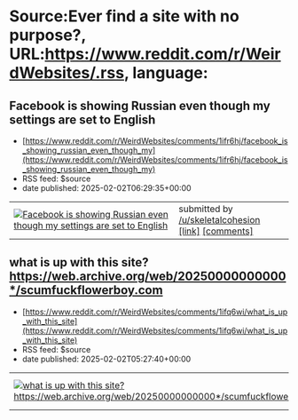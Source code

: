 # Source:Ever find a site with no purpose?, URL:https://www.reddit.com/r/WeirdWebsites/.rss, language:

## Facebook is showing Russian even though my settings are set to English
 - [https://www.reddit.com/r/WeirdWebsites/comments/1ifr6hj/facebook_is_showing_russian_even_though_my](https://www.reddit.com/r/WeirdWebsites/comments/1ifr6hj/facebook_is_showing_russian_even_though_my)
 - RSS feed: $source
 - date published: 2025-02-02T06:29:35+00:00

<table> <tr><td> <a href="https://www.reddit.com/r/WeirdWebsites/comments/1ifr6hj/facebook_is_showing_russian_even_though_my/"> <img src="https://b.thumbs.redditmedia.com/M3Fxvaq8PmZwmsUMWXFfuQYW56tzvy8bYSmamvKpZBg.jpg" alt="Facebook is showing Russian even though my settings are set to English" title="Facebook is showing Russian even though my settings are set to English" /> </a> </td><td> &#32; submitted by &#32; <a href="https://www.reddit.com/user/skeletalcohesion"> /u/skeletalcohesion </a> <br/> <span><a href="https://www.reddit.com/gallery/1ifr6hj">[link]</a></span> &#32; <span><a href="https://www.reddit.com/r/WeirdWebsites/comments/1ifr6hj/facebook_is_showing_russian_even_though_my/">[comments]</a></span> </td></tr></table>

## what is up with this site? https://web.archive.org/web/20250000000000*/scumfuckflowerboy.com
 - [https://www.reddit.com/r/WeirdWebsites/comments/1ifq6wi/what_is_up_with_this_site](https://www.reddit.com/r/WeirdWebsites/comments/1ifq6wi/what_is_up_with_this_site)
 - RSS feed: $source
 - date published: 2025-02-02T05:27:40+00:00

<table> <tr><td> <a href="https://www.reddit.com/r/WeirdWebsites/comments/1ifq6wi/what_is_up_with_this_site/"> <img src="https://preview.redd.it/uh6y1oivvnge1.jpeg?width=640&amp;crop=smart&amp;auto=webp&amp;s=f7504441b6dd92b63534c8943fb2fa52e84a1b79" alt="what is up with this site? https://web.archive.org/web/20250000000000*/scumfuckflowerboy.com" title="what is up with this site? https://web.archive.org/web/20250000000000*/scumfuckflowerboy.com" /> </a> </td><td> &#32; submitted by &#32; <a href="https://www.reddit.com/user/thegoofiestgooberevr"> /u/thegoofiestgooberevr </a> <br/> <span><a href="https://i.redd.it/uh6y1oivvnge1.jpeg">[link]</a></span> &#32; <span><a href="https://www.reddit.com/r/WeirdWebsites/comments/1ifq6wi/what_is_up_with_this_site/">[comments]</a></span> </td></tr></table>

